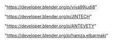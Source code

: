 "https://developer.blender.org/p/viva99judi8"

"https://developer.blender.org/p/JINTECH"

"https://developer.blender.org/p/ANTEVETY"

"https://developer.blender.org/p/hamza.elbarmaki"

